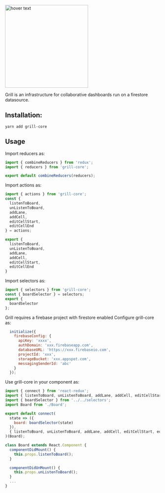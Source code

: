 <p align="left">
  <img src="https://user-images.githubusercontent.com/2143920/53529837-39ed6f00-3aee-11e9-9b69-3e72e4aeb57c.png" width="270" title="hover text">
</p>
Grill is an infrastructure for collaborative dashboards run on a firestore datasource.

## Installation:

`yarn add grill-core`

## Usage

Import reducers as:

```js
import { combineReducers } from 'redux';
import { reducers } from 'grill-core';

export default combineReducers(reducers);
```

Import actions as:

```js
import { actions } from 'grill-core';
const {
  listenToBoard,
  unListenToBoard,
  addLane,
  addCell,
  editCellStart,
  editCellEnd
} = actions;

export {
  listenToBoard,
  unListenToBoard,
  addLane,
  addCell,
  editCellStart,
  editCellEnd
}
```

Import selectors as:

```js
import { selectors } from 'grill-core';
const { boardSelector } = selectors;
export {
  boardSelector
};
```

Grill requires a firebase project with firestore enabled
Configure grill-core as:

```js
  initialize({
    firebaseConfig: {
      apiKey: 'xxxx',
      authDomain: 'xxx.firebaseapp.com',
      databaseURL: 'https://xxx.firebaseio.com',
      projectId: 'xxx',
      storageBucket: 'xxx.appspot.com',
      messagingSenderId: 'abc'
    }
  });
```

Use grill-core in your component as:

```js
import { connect } from 'react-redux';
import { listenToBoard, unListenToBoard, addLane, addCell, editCellStart, editCellEnd } from '../../redux/actions';
import { boardSelector } from '../../selectors';
import Board from './Board';

export default connect(
  state => ({
    board: boardSelector(state)
  }),
  { listenToBoard, unListenToBoard, addLane, addCell, editCellStart, editCellEnd }
)(Board);
```

```js
class Board extends React.Component {
  componentDidMount() {
    this.props.listenToBoard();
  }

  componentDidUnMount() {
    this.props.unListenToBoard();
  }
  ...
}
```
